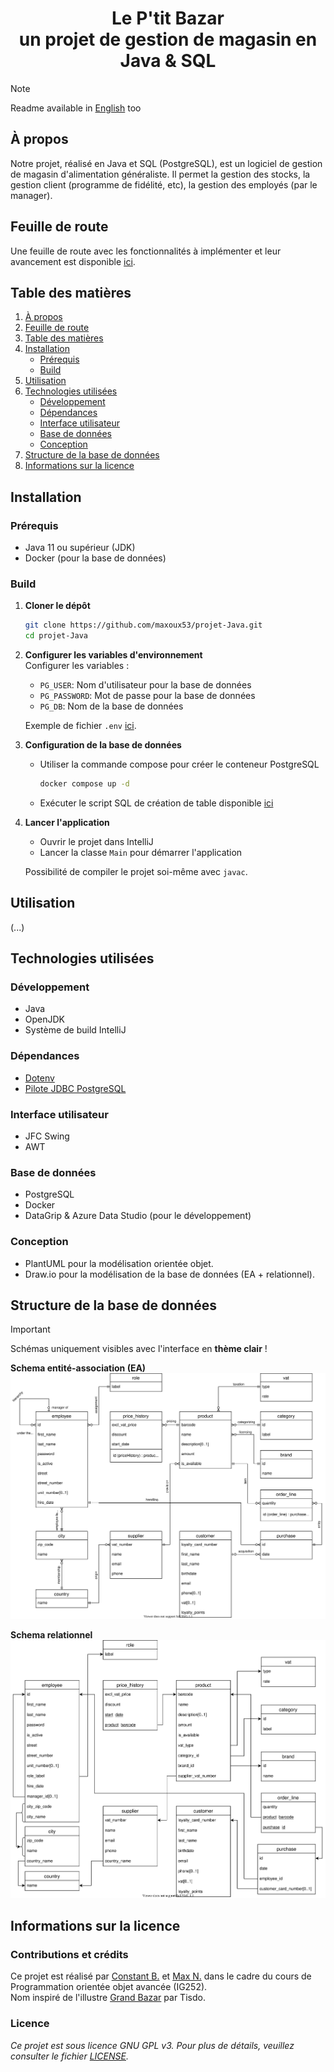 <h1 align="center">Le P'tit Bazar<br>un projet de gestion de magasin en Java & SQL</h1>

> [!NOTE]
> Readme available in [English](README.md) too

## À propos

Notre projet, réalisé en Java et SQL (PostgreSQL), est un logiciel de gestion de magasin d'alimentation généraliste.
Il permet la gestion des stocks, la gestion client (programme de fidélité, etc), la gestion des employés (par le manager).

## Feuille de route

Une feuille de route avec les fonctionnalités à implémenter et leur avancement est disponible [ici](roadmap.md).

## Table des matières

1. [À propos](#à-propos)
2. [Feuille de route](#feuille-de-route)
3. [Table des matières](#table-des-matières)
4. [Installation](#installation)
   - [Prérequis](#prérequis)
   - [Build](#build)
5. [Utilisation](#utilisation)
6. [Technologies utilisées](#technologies-utilisées)
   - [Développement](#développement)
   - [Dépendances](#dépendances)
   - [Interface utilisateur](#interface-utilisateur)
   - [Base de données](#base-de-données)
   - [Conception](#conception)
7. [Structure de la base de données](#structure-de-la-base-de-données)
8. [Informations sur la licence](#informations-sur-la-licence)

## Installation

### Prérequis

- Java 11 ou supérieur (JDK)
- Docker (pour la base de données)

### Build

1. **Cloner le dépôt**

   ```bash
   git clone https://github.com/maxoux53/projet-Java.git
   cd projet-Java
   ```

2. **Configurer les variables d'environnement**  
   Configurer les variables :
   - `PG_USER`: Nom d'utilisateur pour la base de données
   - `PG_PASSWORD`: Mot de passe pour la base de données
   - `PG_DB`: Nom de la base de données

   Exemple de fichier `.env` [ici](./example.env).

3. **Configuration de la base de données**
   - Utiliser la commande compose pour créer le conteneur PostgreSQL

      ```bash
      docker compose up -d
      ```

   - Exécuter le script SQL de création de table disponible [ici](./sql/DB_INIT_TABLES.sql)

4. **Lancer l'application**
   - Ouvrir le projet dans IntelliJ
   - Lancer la classe `Main` pour démarrer l'application

   Possibilité de compiler le projet soi-même avec `javac`.

## Utilisation

(...)

## Technologies utilisées

### Développement

- Java
- OpenJDK
- Système de build IntelliJ

### Dépendances

- [Dotenv](https://github.com/cdimascio/dotenv-java)
- [Pilote JDBC PostgreSQL](https://github.com/pgjdbc/pgjdbc)

### Interface utilisateur

- JFC Swing
- AWT

### Base de données

- PostgreSQL
- Docker
- DataGrip & Azure Data Studio (pour le développement)

### Conception

- PlantUML pour la modélisation orientée objet.
- Draw.io pour la modélisation de la base de données (EA + relationnel).

## Structure de la base de données

> [!IMPORTANT]
> Schémas uniquement visibles avec l'interface en **thème clair** !

**Schema entité-association (EA)**  
![Schema EA](docs/db_design/er_diagram.svg)

**Schema relationnel**  
![Schema relationnel](docs/db_design/relational_schema.svg)

## Informations sur la licence

### Contributions et crédits

Ce projet est réalisé par [Constant B.](https://github.com/Zencaaw/) et [Max N.](https://github.com/maxoux53/) dans le cadre du cours de Programmation orientée objet avancée (IG252).  
Nom inspiré de l'illustre [Grand Bazar](https://github.com/Tisdax/grand-bazar) par Tisdo.

### Licence

*Ce projet est sous licence GNU GPL v3. Pour plus de détails, veuillez consulter le fichier [LICENSE](LICENSE).*
